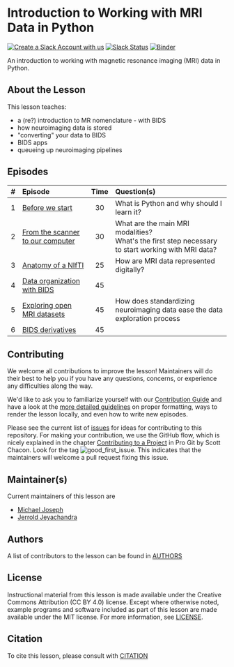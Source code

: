 # Introduction to Working with MRI Data in Python

[![Create a Slack Account with us][create_slack_svg]][slack_heroku_invite]
[![Slack Status][slack_channel_status]][slack_channel_url]
[![Binder][binder_svg]][binder_url]

An introduction to working with magnetic resonance imaging (MRI) data in Python.

## About the Lesson

This lesson teaches:

- a (re?) introduction to MR nomenclature - with BIDS
- how neuroimaging data is stored
- "converting" your data to BIDS
- BIDS apps
- queueing up neuroimaging pipelines

## Episodes

| \#   | Episode | Time | Question(s)                                                                | 
| --: | :------ | :--: | :------------------------------------------------------------------------- |
| 1   | [Before we start][episode01]        | 30   | What is Python and why should I learn it?                                  | 
| 2   | [From the scanner to our computer][episode02]        | 30   | What are the main MRI modalities?<br />What's the first step necessary to start working with MRI data?                                          | 
| 3   | [Anatomy of a NIfTI][episode03]        | 25   | How are MRI data represented digitally?                                    | 
| 4   | [Data organization with BIDS][episode04]        | 45   |                                                                            | 
| 5   | [Exploring open MRI datasets][episode05]        | 45   | How does standardizing neuroimaging data ease the data exploration process | 
| 6   | [BIDS derivatives][episode06]        | 45   |                                                                            | 

## Contributing

We welcome all contributions to improve the lesson! Maintainers will do their best to help you if you have any
questions, concerns, or experience any difficulties along the way.

We'd like to ask you to familiarize yourself with our [Contribution Guide](CONTRIBUTING.md) and have a look at
the [more detailed guidelines][lesson-example] on proper formatting, ways to render the lesson locally, and even
how to write new episodes.

Please see the current list of [issues][link_issues] for ideas for contributing to this
repository. For making your contribution, we use the GitHub flow, which is
nicely explained in the chapter [Contributing to a Project](https://git-scm.com/book/en/v2/GitHub-Contributing-to-a-Project) in Pro Git
by Scott Chacon.
Look for the tag ![good\_first\_issue](https://img.shields.io/badge/-good%20first%20issue-gold.svg). This indicates that the maintainers will welcome a pull request fixing this issue.

## Maintainer(s)

Current maintainers of this lesson are

- [Michael Joseph][michael_joseph]
- [Jerrold Jeyachandra][jerrold_jeyachandra]

## Authors

A list of contributors to the lesson can be found in [AUTHORS](AUTHORS)

## License

Instructional material from this lesson is made available under the Creative
Commons Attribution (CC BY 4.0) license. Except where otherwise noted, example
programs and software included as part of this lesson are made available under
the MIT license. For more information, see [LICENSE](LICENSE.md).

## Citation

To cite this lesson, please consult with [CITATION](CITATION)

[slack_heroku_invite]: https://swc-slack-invite.herokuapp.com
[create_slack_svg]: https://img.shields.io/badge/Create_Slack_Account-The_Carpentries-071159.svg
[slack_channel_url]: https://swcarpentry.slack.com/messages/CCJBHKCHZ
[slack_channel_status]: https://img.shields.io/badge/Slack_Channel-neuroimaging-E01563.svg
[binder_url]: https://mybinder.org/v2/gh/carpentries-incubator/SDC-BIDS-IntroMRI/gh-pages?filepath=code%2F
[binder_svg]: https://mybinder.org/badge_logo.svg
[episode01]: https://carpentries-incubator.github.io/SDC-BIDS-IntroMRI/before-we-start.html
[episode02]: https://carpentries-incubator.github.io/SDC-BIDS-IntroMRI/scanner-to-computer.html
[episode03]: https://carpentries-incubator.github.io/SDC-BIDS-IntroMRI/anatomy-of-nifti.html
[episode04]: https://carpentries-incubator.github.io/SDC-BIDS-IntroMRI/data-organization-bids.html
[episode05]: https://carpentries-incubator.github.io/SDC-BIDS-IntroMRI/open-mri-datasets.html
[episode06]: https://carpentries-incubator.github.io/SDC-BIDS-IntroMRI/bids-derivatives.html
[lesson-example]: https://carpentries.github.io/lesson-example
[link_issues]: https://github.com/conp-pcno-training/SDC-BIDS-IntroMRI/issues
[michael_joseph]: https://github.com/josephmje
[jerrold_jeyachandra]: https://github.com/jerdra



